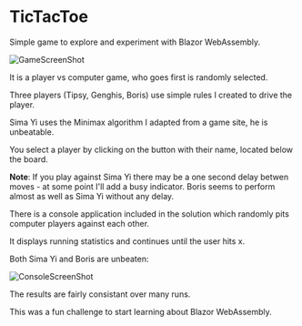 # TicTacToe

Simple game to explore and experiment with Blazor WebAssembly.

![GameScreenShot](https://github.com/daharper/TicTacToe/assets/2164086/9313a024-9827-45bb-bcac-8be3ce78cbfc)

It is a player vs computer game, who goes first is randomly selected.

Three players (Tipsy, Genghis, Boris) use simple rules I created to drive the player.

Sima Yi uses the Minimax algorithm I adapted from a game site, he is unbeatable.

You select a player by clicking on the button with their name, located below the board.

**Note**: If you play against Sima Yi there may be a one second delay betwen moves - at some point I'll
add a busy indicator. Boris seems to perform almost as well as Sima Yi without any delay.

There is a console application included in the solution which randomly pits computer 
players against each other. 

It displays running statistics and continues until the user hits x.

Both Sima Yi and Boris are unbeaten:

![ConsoleScreenShot](https://github.com/daharper/TicTacToe/assets/2164086/a6aa7608-5e5f-4080-94cb-684c348c2b4d)

The results are fairly consistant over many runs.

This was a fun challenge to start learning about Blazor WebAssembly.
